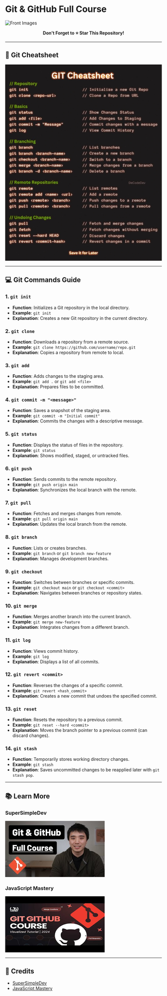 # Git & GitHub Full Course

![Front Images](./images/BasicGuideGitHub.jpg)

<p align="center">
  <strong>Don't Forget to ⭐ Star This Repository!</strong>
</p>

---

## 📄 Git Cheatsheet

![Cheatsheet](./images/cheatsheet.webp)

---

## 💻 Git Commands Guide

### 1. `git init`
- **Function**: Initializes a Git repository in the local directory.
- **Example**: `git init`
- **Explanation**: Creates a new Git repository in the current directory.

### 2. `git clone`
- **Function**: Downloads a repository from a remote source.
- **Example**: `git clone https://github.com/username/repo.git`
- **Explanation**: Copies a repository from remote to local.

### 3. `git add`
- **Function**: Adds changes to the staging area.
- **Example**: `git add .` or `git add <file>`
- **Explanation**: Prepares files to be committed.

### 4. `git commit -m "<message>"`
- **Function**: Saves a snapshot of the staging area.
- **Example**: `git commit -m "Initial commit"`
- **Explanation**: Commits the changes with a descriptive message.

### 5. `git status`
- **Function**: Displays the status of files in the repository.
- **Example**: `git status`
- **Explanation**: Shows modified, staged, or untracked files.

### 6. `git push`
- **Function**: Sends commits to the remote repository.
- **Example**: `git push origin main`
- **Explanation**: Synchronizes the local branch with the remote.

### 7. `git pull`
- **Function**: Fetches and merges changes from remote.
- **Example**: `git pull origin main`
- **Explanation**: Updates the local branch from the remote.

### 8. `git branch`
- **Function**: Lists or creates branches.
- **Example**: `git branch` or `git branch new-feature`
- **Explanation**: Manages development branches.

### 9. `git checkout`
- **Function**: Switches between branches or specific commits.
- **Example**: `git checkout main` or `git checkout <commit>`
- **Explanation**: Navigates between branches or repository states.

### 10. `git merge`
- **Function**: Merges another branch into the current branch.
- **Example**: `git merge new-feature`
- **Explanation**: Integrates changes from a different branch.

### 11. `git log`
- **Function**: Views commit history.
- **Example**: `git log`
- **Explanation**: Displays a list of all commits.

### 12. `git revert <commit>`
- **Function**: Reverses the changes of a specific commit.
- **Example**: `git revert <hash_commit>`
- **Explanation**: Creates a new commit that undoes the specified commit.

### 13. `git reset`
- **Function**: Resets the repository to a previous commit.
- **Example**: `git reset --hard <commit>`
- **Explanation**: Moves the branch pointer to a previous commit (can discard changes).

### 14. `git stash`
- **Function**: Temporarily stores working directory changes.
- **Example**: `git stash`
- **Explanation**: Saves uncommitted changes to be reapplied later with `git stash pop`.

---

## 📚 Learn More

### SuperSimpleDev
[![SuperSimpleDev](./images/git.jpg)](https://youtu.be/hrTQipWp6co?si=UJqNOZmhaJGj8FIZ)

### JavaScript Mastery
[![JavaScript Mastery](./images/hqdefault.jpg)](https://youtu.be/S7XpTAnSDL4?si=-TDNw2Z1BHW7Yn52)

---

## 🙌 Credits
- [SuperSimpleDev](https://www.youtube.com/c/SuperSimpleDev)
- [JavaScript Mastery](https://www.youtube.com/c/javascriptmastery)
